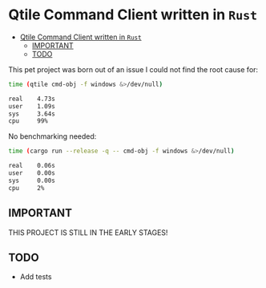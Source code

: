 # Qtile Command Client written in `Rust`

<!--toc:start-->

- [Qtile Command Client written in `Rust`](#qtile-command-client-written-in-rust)
  - [IMPORTANT](#important)
  - [TODO](#todo)
  <!--toc:end-->

This pet project was born out of an issue I could not find the root cause for:

```bash
time (qtile cmd-obj -f windows &>/dev/null)

real    4.73s
user    1.09s
sys     3.64s
cpu     99%
```

No benchmarking needed:

```bash
time (cargo run --release -q -- cmd-obj -f windows &>/dev/null)

real    0.06s
user    0.00s
sys     0.00s
cpu     2%
```

## IMPORTANT

THIS PROJECT IS STILL IN THE EARLY STAGES!

## TODO

- Add tests

